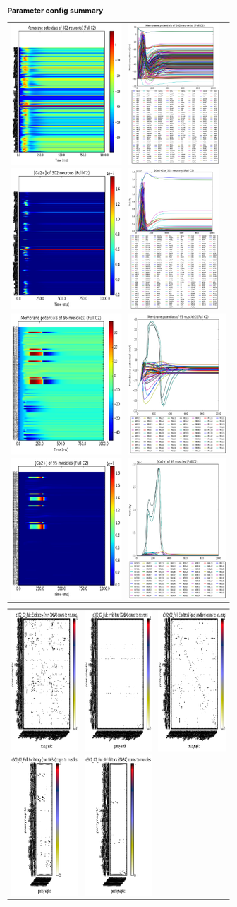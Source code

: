 ### Parameter config summary 
<table>

<tr>
  <td><a href="neurons_C2_Full.png"/><img alt=" " src="neurons_C2_Full.png" height="320"/></a></td>
  <td><a href="traces_neuron_Full_C2.png"/><img alt=" " src="traces_neuron_Full_C2.png" height="320"/></a></td>
</tr>

<tr>
  <td><a href="neuron_activity_C2_Full.png"/><img alt=" " src="neuron_activity_C2_Full.png" height="320"/></a></td>
  <td><a href="traces_neuron_activity_Full_C2.png"/><img alt=" " src="traces_neuron_activity_Full_C2.png" height="320"/></a></td>
</tr>

<tr>
  <td><a href="muscles_C2_Full.png"/><img alt=" " src="muscles_C2_Full.png" height="320"/></a></td>
  <td><a href="traces_muscles_Full_C2.png"/><img alt=" " src="traces_muscles_Full_C2.png" height="320"/></a></td>
</tr>

<tr>
  <td><a href="muscle_activity_C2_Full.png"/><img alt=" " src="muscle_activity_C2_Full.png" height="320"/></a></td>
  <td><a href="traces_muscles_activity_Full_C2.png"/><img alt=" " src="traces_muscles_activity_Full_C2.png" height="320"/></a></td>
</tr>
</table>
<table>

<tr><td><a href="c302_C2_Full_exc_to_neurons.png"/><img alt=" " src="c302_C2_Full_exc_to_neurons.png" height="320"/></a></td>

  <td><a href="c302_C2_Full_inh_to_neurons.png"/><img alt=" " src="c302_C2_Full_inh_to_neurons.png" height="320"/></a></td>

  <td><a href="c302_C2_Full_elec_to_neurons.png"/><img alt=" " src="c302_C2_Full_elec_to_neurons.png" height="320"/></a></td></tr>

<tr><td><a href="c302_C2_Full_exc_to_muscles.png"/><img alt=" " src="c302_C2_Full_exc_to_muscles.png" height="320"/></a></td>

  <td><a href="c302_C2_Full_inh_to_muscles.png"/><img alt=" " src="c302_C2_Full_inh_to_muscles.png" height="320"/></a></td></tr>
</table>
